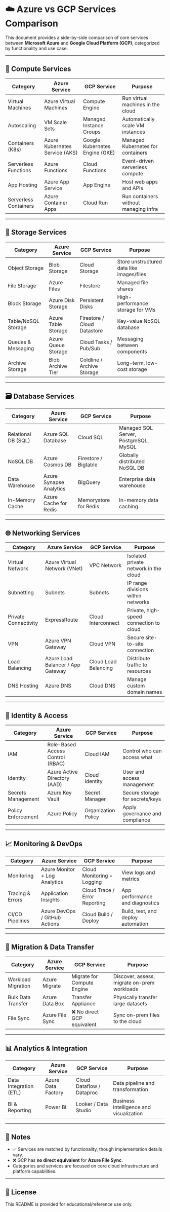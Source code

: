 # ☁️ Azure vs GCP Services Comparison

This document provides a side-by-side comparison of core services between **Microsoft Azure** and **Google Cloud Platform (GCP)**, categorized by functionality and use case.

---

## 🔧 Compute Services

| Category              | Azure Service                      | GCP Service                      | Purpose                                      |
|-----------------------|------------------------------------|----------------------------------|----------------------------------------------|
| Virtual Machines       | Azure Virtual Machines              | Compute Engine                   | Run virtual machines in the cloud            |
| Autoscaling           | VM Scale Sets                      | Managed Instance Groups          | Automatically scale VM instances             |
| Containers (K8s)      | Azure Kubernetes Service (AKS)     | Google Kubernetes Engine (GKE)   | Managed Kubernetes for containers            |
| Serverless Functions  | Azure Functions                    | Cloud Functions                  | Event-driven serverless compute              |
| App Hosting           | Azure App Service                  | App Engine                       | Host web apps and APIs                       |
| Serverless Containers | Azure Container Apps               | Cloud Run                        | Run containers without managing infra        |

---

## 💾 Storage Services

| Category              | Azure Service                      | GCP Service                      | Purpose                                      |
|-----------------------|------------------------------------|----------------------------------|----------------------------------------------|
| Object Storage        | Blob Storage                       | Cloud Storage                    | Store unstructured data like images/files    |
| File Storage          | Azure Files                        | Filestore                        | Managed file shares                          |
| Block Storage         | Azure Disk Storage                 | Persistent Disks                 | High-performance storage for VMs             |
| Table/NoSQL Storage   | Azure Table Storage                | Firestore / Cloud Datastore      | Key-value NoSQL database                     |
| Queues & Messaging    | Azure Queue Storage                | Cloud Tasks / Pub/Sub            | Messaging between components                 |
| Archive Storage       | Blob Archive Tier                  | Coldline / Archive Storage       | Long-term, low-cost storage                  |

---

## 🗃️ Database Services

| Category              | Azure Service                      | GCP Service                      | Purpose                                      |
|-----------------------|------------------------------------|----------------------------------|----------------------------------------------|
| Relational DB (SQL)   | Azure SQL Database                 | Cloud SQL                        | Managed SQL Server, PostgreSQL, MySQL        |
| NoSQL DB              | Azure Cosmos DB                   | Firestore / Bigtable             | Globally distributed NoSQL DB                |
| Data Warehouse        | Azure Synapse Analytics            | BigQuery                         | Enterprise data warehouse                    |
| In-Memory Cache       | Azure Cache for Redis              | Memorystore for Redis            | In-memory data caching                       |

---

## 🌐 Networking Services

| Category              | Azure Service                      | GCP Service                      | Purpose                                      |
|-----------------------|------------------------------------|----------------------------------|----------------------------------------------|
| Virtual Network       | Azure Virtual Network (VNet)       | VPC Network                      | Isolated private network in the cloud        |
| Subnetting            | Subnets                            | Subnets                          | IP range divisions within networks           |
| Private Connectivity  | ExpressRoute                       | Cloud Interconnect               | Private, high-speed connection to cloud      |
| VPN                   | Azure VPN Gateway                  | Cloud VPN                        | Secure site-to-site connection               |
| Load Balancing        | Azure Load Balancer / App Gateway  | Cloud Load Balancing             | Distribute traffic to resources              |
| DNS Hosting           | Azure DNS                          | Cloud DNS                        | Manage custom domain names                   |

---

## 🔐 Identity & Access

| Category              | Azure Service                      | GCP Service                      | Purpose                                      |
|-----------------------|------------------------------------|----------------------------------|----------------------------------------------|
| IAM                   | Role-Based Access Control (RBAC)   | Cloud IAM                        | Control who can access what                  |
| Identity              | Azure Active Directory (AAD)       | Cloud Identity                   | User and access management                   |
| Secrets Management    | Azure Key Vault                    | Secret Manager                   | Secure storage for secrets/keys              |
| Policy Enforcement    | Azure Policy                       | Organization Policy              | Apply governance and compliance              |

---

## 📈 Monitoring & DevOps

| Category              | Azure Service                      | GCP Service                      | Purpose                                      |
|-----------------------|------------------------------------|----------------------------------|----------------------------------------------|
| Monitoring            | Azure Monitor + Log Analytics      | Cloud Monitoring + Logging       | View logs and metrics                        |
| Tracing & Errors      | Application Insights               | Cloud Trace / Error Reporting    | App performance and diagnostics              |
| CI/CD Pipelines       | Azure DevOps / GitHub Actions      | Cloud Build / Deploy             | Build, test, and deploy automation           |

---

## 🔄 Migration & Data Transfer

| Category              | Azure Service                      | GCP Service                      | Purpose                                      |
|-----------------------|------------------------------------|----------------------------------|----------------------------------------------|
| Workload Migration    | Azure Migrate                      | Migrate for Compute Engine       | Discover, assess, migrate on-prem workloads  |
| Bulk Data Transfer    | Azure Data Box                     | Transfer Appliance               | Physically transfer large datasets           |
| File Sync             | Azure File Sync                    | ❌ No direct GCP equivalent       | Sync on-prem files to the cloud              |

---

## 📊 Analytics & Integration

| Category              | Azure Service                      | GCP Service                      | Purpose                                      |
|-----------------------|------------------------------------|----------------------------------|----------------------------------------------|
| Data Integration (ETL)| Azure Data Factory                 | Cloud Dataflow / Dataproc        | Data pipeline and transformation             |
| BI & Reporting        | Power BI                           | Looker / Data Studio             | Business intelligence and visualization      |

---

## 📌 Notes

- ✅ Services are matched by functionality, though implementation details vary.
- ❌ GCP has **no direct equivalent** for **Azure File Sync**.
- Categories and services are focused on core cloud infrastructure and platform capabilities.

---

## 📄 License

This README is provided for educational/reference use only.

